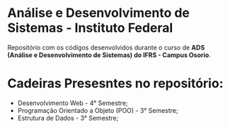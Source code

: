 # Análise e Desenvolvimento de Sistemas - Instituto Federal
Repositório com os códigos desenvolvidos durante o curso de **ADS (Análise e Desenvolvimento de Sistemas) do IFRS - Campus Osorio**.
# Cadeiras Presesntes no repositório:

* Desenvolvimento Web - 4° Semestre;
* Programação Orientado a Objeto (POO) - 3° Semestre;
* Estrutura de Dados - 3° Semestre;

